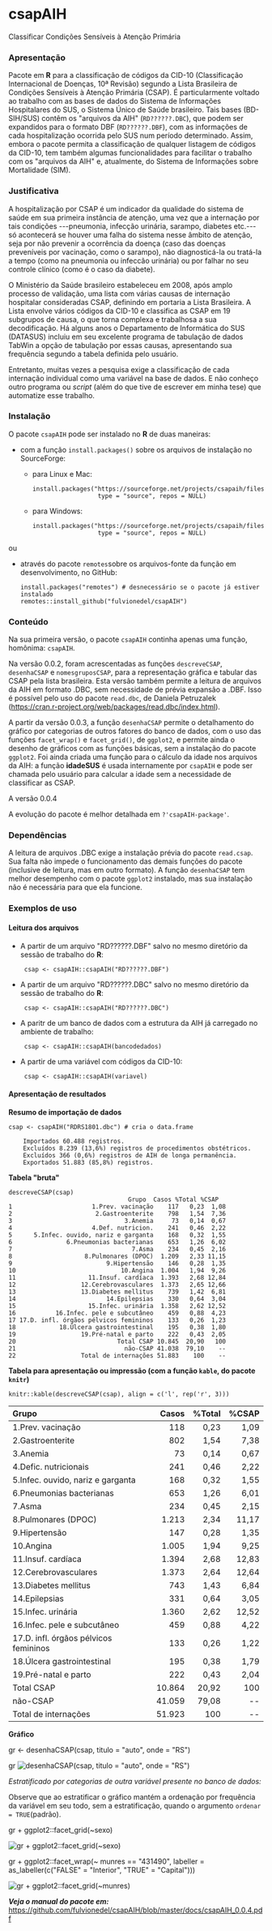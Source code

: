 # csapAIH
Classificar Condições Sensíveis à Atenção Primária

### Apresentação

Pacote em **R** para a classificação de códigos da CID-10 (Classificação Internacional de Doenças, 10ª Revisão) segundo a Lista Brasileira de Condições Sensíveis à Atenção Primária (CSAP). É particularmente voltado ao trabalho com as bases de dados do Sistema de Informações Hospitalares do SUS, o Sistema Único de Saúde brasileiro. Tais bases (BD-SIH/SUS) contêm os "arquivos da AIH" (`RD??????.DBC`), que podem ser expandidos para o formato DBF (`RD??????.DBF`), com as informações de cada hospitalização ocorrida pelo SUS num período determinado. Assim, embora o pacote permita a classificação de qualquer listagem de códigos da CID-10, tem também algumas funcionalidades para facilitar o trabalho com os "arquivos da AIH" e, atualmente, do Sistema de Informações sobre Mortalidade (SIM).

### Justificativa

A hospitalização por CSAP é um indicador da qualidade do sistema de saúde em sua primeira instância de atenção, uma vez que a internação por tais condições ---pneumonia, infecção urinária, sarampo, diabetes etc.---  só acontecerá se houver uma falha do sistema nesse âmbito de atenção, seja por não prevenir a ocorrência da doença (caso das doenças preveníveis por vacinação, como o sarampo), não diagnosticá-la ou tratá-la a tempo (como na pneumonia ou infeccão urinária) ou por falhar no seu controle clínico (como é o caso da diabete).

O Ministério da Saúde brasileiro estabeleceu em 2008, após amplo processo de validação, uma lista com várias causas de internação hospitalar consideradas CSAP, definindo em portaria a Lista Brasileira. A Lista envolve vários códigos da CID-10 e classifica as CSAP em 19 subgrupos de causa, o que torna complexa e trabalhosa a sua decodificação. Há alguns anos o Departamento de Informática do SUS (DATASUS) incluiu em seu excelente programa de tabulação de dados TabWin a opção de tabulação por essas causas, apresentando sua frequência segundo a tabela definida pelo usuário.

Entretanto, muitas vezes a pesquisa exige a classificação de cada internação individual como uma variável na base de dados. E não conheço outro programa ou *script* (além do que tive de escrever em minha tese) que automatize esse trabalho.

### Instalação

O pacote `csapAIH` pode ser instalado no **R** de duas maneiras:
  
  * com a função `install.packages()` sobre os arquivos de instalação no SourceForge:
    * para Linux e Mac:
    
          install.packages("https://sourceforge.net/projects/csapaih/files/v0.0.4/Versao%200.0.4.tar.gz/download", 
                            type = "source", repos = NULL) 
  
    * para Windows: 
    
          install.packages("https://sourceforge.net/projects/csapaih/files/v0.0.4/Versao%200.0.4.zip/download", 
                            type = "source", repos = NULL)
  
  ou
  
  * através do pacote `remotes`sobre os arquivos-fonte da função em desenvolvimento, no GitHub:
      
        install.packages("remotes") # desnecessário se o pacote já estiver instalado
        remotes::install_github("fulvionedel/csapAIH")



### Conteúdo

Na sua primeira versão, o pacote `csapAIH` continha apenas uma função, homônima: `csapAIH`. 

Na versão 0.0.2, foram acrescentadas as funções `descreveCSAP`, `desenhaCSAP` e `nomesgruposCSAP`, para a representação gráfica e tabular das CSAP pela lista brasileira. Esta versão também permite a leitura de arquivos da AIH em formato .DBC, sem necessidade de prévia expansão a .DBF. Isso é possível pelo uso do pacote `read.dbc`, de Daniela Petruzalek (https://cran.r-project.org/web/packages/read.dbc/index.html). 

A partir da versão 0.0.3, a função `desenhaCSAP` permite o detalhamento do gráfico por categorias de outros fatores do banco de dados, com o uso das funções `facet_wrap()` e `facet_grid()`, de `ggplot2`, e permite ainda o desenho de gráficos com as funções básicas, sem a instalação do pacote `ggplot2`. Foi ainda criada uma função para o cálculo da idade nos arquivos da AIH: a função **idadeSUS** é usada internamente por `csapAIH` e pode ser chamada pelo usuário para calcular a idade sem a necessidade de classificar as CSAP.

A versão 0.0.4 

A evolução do pacote é melhor detalhada em `?'csapAIH-package'`.


### Dependências

A leitura de arquivos .DBC exige a instalação prévia do pacote `read.csap`. Sua falta não impede o funcionamento das demais funções do pacote (inclusive de leitura, mas em outro formato). A função `desenhaCSAP` tem melhor desempenho com o pacote `ggplot2` instalado, mas sua instalação não é necessária para que ela funcione.

### Exemplos de uso
#### Leitura dos arquivos

 - A partir de um arquivo "RD??????.DBF" salvo no mesmo diretório da sessão de trabalho do **R**:
  
        csap <- csapAIH::csapAIH("RD??????.DBF")
 
 - A partir de um arquivo "RD??????.DBC" salvo no mesmo diretório da sessão de trabalho do **R**:
  
        csap <- csapAIH::csapAIH("RD??????.DBC")
  
 - A paritr de um banco de dados com a estrutura da AIH já carregado no ambiente de trabalho:
  
        csap <- csapAIH::csapAIH(bancodedados)
  
 - A partir de uma variável com códigos da CID-10:
  
        csap <- csapAIH::csapAIH(variavel)
 

#### Apresentação de resultados 

**Resumo de importação de dados** 

    csap <- csapAIH("RDRS1801.dbc") # cria o data.frame
   
        Importados 60.488 registros.
        Excluídos 8.239 (13,6%) registros de procedimentos obstétricos.
        Excluídos 366 (0,6%) registros de AIH de longa permanência.
        Exportados 51.883 (85,8%) registros.
       
 **Tabela "bruta"**
 
    descreveCSAP(csap)
                                     Grupo  Casos %Total %CSAP
    1                      1.Prev. vacinação    117   0,23  1,08
    2                       2.Gastroenterite    798   1,54  7,36
    3                               3.Anemia     73   0,14  0,67
    4                      4.Def. nutricion.    241   0,46  2,22
    5      5.Infec. ouvido, nariz e garganta    168   0,32  1,55
    6               6.Pneumonias bacterianas    653   1,26  6,02
    7                                 7.Asma    234   0,45  2,16
    8                    8.Pulmonares (DPOC)  1.209   2,33 11,15
    9                          9.Hipertensão    146   0,28  1,35
    10                             10.Angina  1.004   1,94  9,26
    11                    11.Insuf. cardíaca  1.393   2,68 12,84
    12                  12.Cerebrovasculares  1.373   2,65 12,66
    13                  13.Diabetes mellitus    739   1,42  6,81
    14                         14.Epilepsias    330   0,64  3,04
    15                    15.Infec. urinária  1.358   2,62 12,52
    16           16.Infec. pele e subcutâneo    459   0,88  4,23
    17 17.D. infl. órgãos pélvicos femininos    133   0,26  1,23
    18            18.Úlcera gastrointestinal    195   0,38  1,80
    19                  19.Pré-natal e parto    222   0,43  2,05
    20                            Total CSAP 10.845  20,90   100
    21                              não-CSAP 41.038  79,10    --
    22                  Total de internações 51.883    100    --

**Tabela para apresentação ou impressão (com a função `kable`, do pacote `knitr`)**

    knitr::kable(descreveCSAP(csap), align = c('l', rep('r', 3)))

|Grupo                                 |  Casos| %Total| %CSAP|
|:-------------------------------------|------:|------:|-----:|
|1.Prev. vacinação                     |    118|   0,23|  1,09|
|2.Gastroenterite                      |    802|   1,54|  7,38|
|3.Anemia                              |     73|   0,14|  0,67|
|4.Defic. nutricionais                 |    241|   0,46|  2,22|
|5.Infec. ouvido, nariz e garganta     |    168|   0,32|  1,55|
|6.Pneumonias bacterianas              |    653|   1,26|  6,01|
|7.Asma                                |    234|   0,45|  2,15|
|8.Pulmonares (DPOC)                   |  1.213|   2,34| 11,17|
|9.Hipertensão                         |    147|   0,28|  1,35|
|10.Angina                             |  1.005|   1,94|  9,25|
|11.Insuf. cardíaca                    |  1.394|   2,68| 12,83|
|12.Cerebrovasculares                  |  1.373|   2,64| 12,64|
|13.Diabetes mellitus                  |    743|   1,43|  6,84|
|14.Epilepsias                         |    331|   0,64|  3,05|
|15.Infec. urinária                    |  1.360|   2,62| 12,52|
|16.Infec. pele e subcutâneo           |    459|   0,88|  4,22|
|17.D. infl. órgãos pélvicos femininos |    133|   0,26|  1,22|
|18.Úlcera gastrointestinal            |    195|   0,38|  1,79|
|19.Pré-natal e parto                  |    222|   0,43|  2,04|
|Total CSAP                            | 10.864|  20,92|   100|
|não-CSAP                              | 41.059|  79,08|    --|
|Total de internações                  | 51.923|    100|    --|


**Gráfico**

gr <- desenhaCSAP(csap, titulo = "auto", onde = "RS")

  gr
![desenhaCSAP(csap, titulo = "auto", onde = "RS")](https://github.com/fulvionedel/csapAIH/blob/master/docs/desenhaCSAPRS2018.jpeg) 
  
*Estratificado por categorias de outra variável presente no banco de dados:*

Observe que ao estratificar o gráfico mantém a ordenação por frequência da variável em seu todo, sem a estratificação, quando o argumento `ordenar = TRUE`(padrão).
  
  gr + ggplot2::facet_grid(~sexo)
  
![gr + ggplot2::facet_grid(~sexo)](https://github.com/fulvionedel/csapAIH/blob/master/docs/desenhaCSAPRS2018sexo.jpeg)  


gr + ggplot2::facet_wrap(~ munres == "431490", 
                         labeller = as_labeller(c("FALSE" = "Interior", "TRUE" = "Capital")))

![gr + ggplot2::facet_grid(~munres)](https://github.com/fulvionedel/csapAIH/blob/master/docs/desenhaCSAPRS2018capital.jpeg)

***Veja o manual do pacote em:*** 
https://github.com/fulvionedel/csapAIH/blob/master/docs/csapAIH_0.0.4.pdf
 
